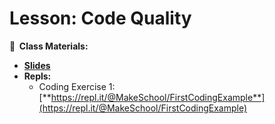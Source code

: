 <!-- .slide: data-background="./Images/header.svg" data-background-repeat="none" data-background-size="40% 40%" data-background-position="center 10%" class="header" -->

# Lesson: Code Quality

**📝 &nbsp;Class Materials:** 
  <!-- Put a link to the slides -->
* [**Slides**](https://docs.google.com/presentation/d/1S0pZp-k0r31iJ64rOjzZXxux7dqK9EnX4GPHObSVMQI/edit?usp=sharing)
* **Repls:**
  * Coding Exercise 1: [**https://repl.it/@MakeSchool/FirstCodingExample**](https://repl.it/@MakeSchool/FirstCodingExample)
  
